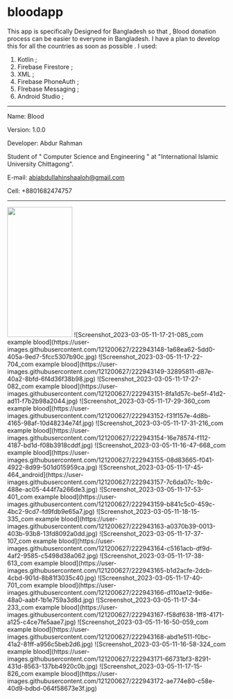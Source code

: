 # bloodapp

This app is specifically Designed for Bangladesh so that , Blood donation process can be easier to everyone in Bangladesh. 
 I have a plan to develop this for all the countries as soon as possible . 
 I used:
 
 01. Kotlin ;
 02. Firebase Firestore ;
 03. XML ;
 04. Firebase PhoneAuth ;
 05. FIrebase Messaging ;
 06. Android Studio ;
----------------------------------------------
Name: Blood

Version: 1.0.0

Developer: Abdur Rahman

Student of " Computer Science and Engineering " at "International Islamic University Chittagong".

E-mail: abiabdullahinshaaloh@gmail.com

Cell: +8801682474757

--------------------------------------------------------------------
<img src="https://user-images.githubusercontent.com/121200627/222943145-b901d66a-db8d-4d1a-90a4-9ca4e39c09e2.jpg" height=300 width=150>
![Screenshot_2023-03-05-11-17-21-085_com example blood](https://user-images.githubusercontent.com/121200627/222943148-1a68ea62-5dd0-405a-9ed7-5fcc5307b90c.jpg)
![Screenshot_2023-03-05-11-17-22-704_com example blood](https://user-images.githubusercontent.com/121200627/222943149-32895811-d87e-40a2-8bfd-6f4d36f38b98.jpg)
![Screenshot_2023-03-05-11-17-27-082_com example blood](https://user-images.githubusercontent.com/121200627/222943151-8fa1d57c-be5f-41d2-ad11-f7b2b98a2044.jpg)
![Screenshot_2023-03-05-11-17-29-360_com example blood](https://user-images.githubusercontent.com/121200627/222943152-f31f157e-4d8b-4165-98af-10d48234e74f.jpg)
![Screenshot_2023-03-05-11-17-31-216_com example blood](https://user-images.githubusercontent.com/121200627/222943154-16e78574-f112-4187-bd1d-f08b3918cddf.jpg)
![Screenshot_2023-03-05-11-16-47-668_com example blood](https://user-images.githubusercontent.com/121200627/222943155-08d83665-f041-4922-8d99-501d015959ca.jpg)
![Screenshot_2023-03-05-11-17-45-464_android](https://user-images.githubusercontent.com/121200627/222943157-7c6da07c-1b9c-488e-ac05-444f7a266de3.jpg)
![Screenshot_2023-03-05-11-17-53-401_com example blood](https://user-images.githubusercontent.com/121200627/222943159-b841c5c0-459c-4bc2-9cd7-fd9fdb9e65a7.jpg)
![Screenshot_2023-03-05-11-18-15-335_com example blood](https://user-images.githubusercontent.com/121200627/222943163-a0370b39-0013-403b-93b8-13fd8092a0dd.jpg)
![Screenshot_2023-03-05-11-17-37-107_com example blood](https://user-images.githubusercontent.com/121200627/222943164-c5161acb-df9d-4af2-9585-c5498d38a062.jpg)
![Screenshot_2023-03-05-11-17-38-613_com example blood](https://user-images.githubusercontent.com/121200627/222943165-b1d2acfe-2dcb-4cbd-901d-8b81f3035c40.jpg)
![Screenshot_2023-03-05-11-17-40-701_com example blood](https://user-images.githubusercontent.com/121200627/222943166-d110ae12-9d6e-48a0-aabf-1b1e759a3d8d.jpg)
![Screenshot_2023-03-05-11-17-34-233_com example blood](https://user-images.githubusercontent.com/121200627/222943167-f58df638-1ff8-4171-a125-c4ce7fe5aae7.jpg)
![Screenshot_2023-03-05-11-16-50-059_com example blood](https://user-images.githubusercontent.com/121200627/222943168-abd1e511-f0bc-41a2-81ff-a956c5beb2d6.jpg)
![Screenshot_2023-03-05-11-16-58-324_com example blood](https://user-images.githubusercontent.com/121200627/222943171-66731bf3-8291-431d-8563-137bb4920c0b.jpg)
![Screenshot_2023-03-05-11-17-15-826_com example blood](https://user-images.githubusercontent.com/121200627/222943172-ae774e80-c58e-40d9-bdbd-064f58673e3f.jpg)
